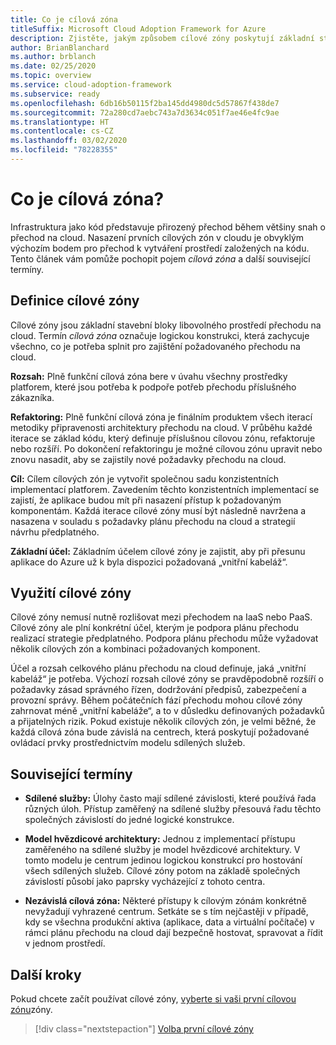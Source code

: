 ```yaml
---
title: Co je cílová zóna
titleSuffix: Microsoft Cloud Adoption Framework for Azure
description: Zjistěte, jakým způsobem cílové zóny poskytují základní stavební bloky libovolného prostředí přechodu na cloud.
author: BrianBlanchard
ms.author: brblanch
ms.date: 02/25/2020
ms.topic: overview
ms.service: cloud-adoption-framework
ms.subservice: ready
ms.openlocfilehash: 6db16b50115f2ba145dd4980dc5d57867f438de7
ms.sourcegitcommit: 72a280cd7aebc743a7d3634c051f7ae46e4fc9ae
ms.translationtype: HT
ms.contentlocale: cs-CZ
ms.lasthandoff: 03/02/2020
ms.locfileid: "78228355"
---
```

<!-- markdownlint-disable MD026 -->

# <a name="what-is-a-landing-zone"></a>Co je cílová zóna?

Infrastruktura jako kód představuje přirozený přechod během většiny snah o přechod na cloud. Nasazení prvních cílových zón v cloudu je obvyklým výchozím bodem pro přechod k vytváření prostředí založených na kódu. Tento článek vám pomůže pochopit pojem _cílová zóna_ a další související termíny.

## <a name="landing-zone-definition"></a>Definice cílové zóny

Cílové zóny jsou základní stavební bloky libovolného prostředí přechodu na cloud. Termín _cílová zóna_ označuje logickou konstrukci, která zachycuje všechno, co je potřeba splnit pro zajištění požadovaného přechodu na cloud.

**Rozsah:** Plně funkční cílová zóna bere v úvahu všechny prostředky platforem, které jsou potřeba k podpoře potřeb přechodu příslušného zákazníka.

**Refaktoring:** Plně funkční cílová zóna je finálním produktem všech iterací metodiky připravenosti architektury přechodu na cloud. V průběhu každé iterace se základ kódu, který definuje příslušnou cílovou zónu, refaktoruje nebo rozšíří. Po dokončení refaktoringu je možné cílovou zónu upravit nebo znovu nasadit, aby se zajistily nové požadavky přechodu na cloud.

**Cíl:** Cílem cílových zón je vytvořit společnou sadu konzistentních implementací platforem. Zavedením těchto konzistentních implementací se zajistí, že aplikace budou mít při nasazení přístup k požadovaným komponentám. Každá iterace cílové zóny musí být následně navržena a nasazena v souladu s požadavky plánu přechodu na cloud a strategií návrhu předplatného.

**Základní účel:** Základním účelem cílové zóny je zajistit, aby při přesunu aplikace do Azure už k byla dispozici požadovaná „vnitřní kabeláž“.

## <a name="landing-zone-usage"></a>Využití cílové zóny

Cílové zóny nemusí nutně rozlišovat mezi přechodem na IaaS nebo PaaS. Cílové zóny ale plní konkrétní účel, kterým je podpora plánu přechodu realizací strategie předplatného. Podpora plánu přechodu může vyžadovat několik cílových zón a kombinaci požadovaných komponent.

Účel a rozsah celkového plánu přechodu na cloud definuje, jaká „vnitřní kabeláž“ je potřeba. Výchozí rozsah cílové zóny se pravděpodobně rozšíří o požadavky zásad správného řízen, dodržování předpisů, zabezpečení a provozní správy. Během počátečních fází přechodu mohou cílové zóny zahrnovat méně „vnitřní kabeláže“, a to v důsledku definovaných požadavků a přijatelných rizik.  Pokud existuje několik cílových zón, je velmi běžné, že každá cílová zóna bude závislá na centrech, která poskytují požadované ovládací prvky prostřednictvím modelu sdílených služeb.

## <a name="related-terms"></a>Související termíny

- **Sdílené služby:** Úlohy často mají sdílené závislosti, které používá řada různých úloh. Přístup zaměřený na sdílené služby přesouvá řadu těchto společných závislostí do jedné logické konstrukce.

- **Model hvězdicové architektury:** Jednou z implementací přístupu zaměřeného na sdílené služby je model hvězdicové architektury. V tomto modelu je centrum jedinou logickou konstrukcí pro hostování všech sdílených služeb. Cílové zóny potom na základě společných závislostí působí jako paprsky vycházející z tohoto centra.

- **Nezávislá cílová zóna:** Některé přístupy k cílovým zónám konkrétně nevyžadují vyhrazené centrum. Setkáte se s tím nejčastěji v případě, kdy se všechna produkční aktiva (aplikace, data a virtuální počítače) v rámci plánu přechodu na cloud dají bezpečně hostovat, spravovat a řídit v jednom prostředí.

## <a name="next-steps"></a>Další kroky

Pokud chcete začít používat cílové zóny, [vyberte si vaši první cílovou zónu](./first-landing-zone.md)zóny.

> [!div class="nextstepaction"]
> [Volba první cílové zóny](./first-landing-zone.md)
